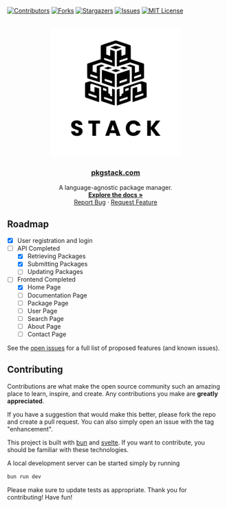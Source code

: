 [![Contributors][contributors-shield]][contributors-url]
[![Forks][forks-shield]][forks-url]
[![Stargazers][stars-shield]][stars-url]
[![Issues][issues-shield]][issues-url]
[![MIT License][license-shield]][license-url]


<br />
<div align="center">

  <a href="https://github.com/Letsmoe/pkgstack.com">
	<picture>
<source srcset="./public/stack/logo-light.svg" media="(prefers-color-scheme: dark)">
<img src="./public/stack/logo-dark.svg" width="300" height="300" alt="Stack">
</picture>
  </a>

<h3 align="center"><a href="https://pkgstack.com">pkgstack.com</a></h3>

  <p align="center">
    A language-agnostic package manager.
    <br />
    <a href="https://pkgstack.com/docs"><strong>Explore the docs »</strong></a>
    <br />
    <a href="https://github.com/Letsmoe/pkgstack.com/issues">Report Bug</a>
    ·
    <a href="https://github.com/Letsmoe/pkgstack.com/issues">Request Feature</a>
  </p>
</div>


## Roadmap

- [x] User registration and login
- [ ] API Completed
  - [x] Retrieving Packages
  - [x] Submitting Packages
  - [ ] Updating Packages
- [ ] Frontend Completed
	- [x] Home Page
	- [ ] Documentation Page
	- [ ] Package Page
	- [ ] User Page
	- [ ] Search Page
	- [ ] About Page
	- [ ] Contact Page

See the [open issues](https://github.com/Letsmoe/pkgstack.com/issues) for a full list of proposed features (and known issues).

## Contributing

Contributions are what make the open source community such an amazing place to learn, inspire, and create. Any contributions you make are **greatly appreciated**.

If you have a suggestion that would make this better, please fork the repo and create a pull request. You can also simply open an issue with the tag "enhancement".

This project is built with [bun](https://bun.sh) and [svelte](https://svelte.dev). If you want to contribute, you should be familiar with these technologies.

A local development server can be started simply by running

```bash
bun run dev
```

Please make sure to update tests as appropriate.
Thank you for contributing! Have fun!



[contributors-shield]: https://img.shields.io/github/contributors/Letsmoe/pkgstack.com.svg?style=for-the-badge
[contributors-url]: https://github.com/Letsmoe/pkgstack.com/graphs/contributors
[forks-shield]: https://img.shields.io/github/forks/Letsmoe/pkgstack.com.svg?style=for-the-badge
[forks-url]: https://github.com/Letsmoe/pkgstack.com/network/members
[stars-shield]: https://img.shields.io/github/stars/Letsmoe/pkgstack.com.svg?style=for-the-badge
[stars-url]: https://github.com/Letsmoe/pkgstack.com/stargazers
[issues-shield]: https://img.shields.io/github/issues/Letsmoe/pkgstack.com.svg?style=for-the-badge
[issues-url]: https://github.com/Letsmoe/pkgstack.com/issues
[license-shield]: https://img.shields.io/github/license/Letsmoe/pkgstack.com.svg?style=for-the-badge
[license-url]: https://github.com/Letsmoe/pkgstack.com/blob/master/LICENSE.txt